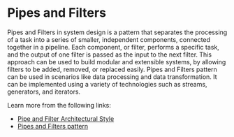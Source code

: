 # Pipes and Filters

Pipes and Filters in system design is a pattern that separates the processing of a task into a series of smaller, independent components, connected together in a pipeline. Each component, or filter, performs a specific task, and the output of one filter is passed as the input to the next filter. This approach can be used to build modular and extensible systems, by allowing filters to be added, removed, or replaced easily. Pipes and Filters pattern can be used in scenarios like data processing and data transformation. It can be implemented using a variety of technologies such as streams, generators, and iterators.

Learn more from the following links:

- [Pipe and Filter Architectural Style](https://cs.uwaterloo.ca/~m2nagapp/courses/CS446/1181/Arch_Design_Activity/PipeFilter.pdf)
- [Pipes and Filters pattern](https://learn.microsoft.com/en-us/azure/architecture/patterns/pipes-and-filters)